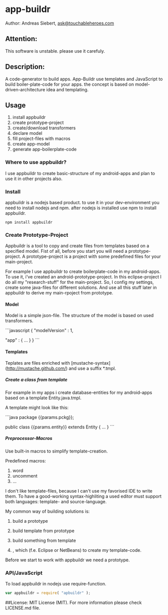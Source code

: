 app-buildr
==========

Author: Andreas Siebert, ask@touchableheroes.com



## Attention:
This software is unstable. please use it carefuly.

## Description:
A code-generator to build apps. App-Buildr use templates and JavaScript 
to build boiler-plate-code for your apps. the concept is based on 
model-driven-architecture idea and templating.

## Usage

1. install appbuildr
2. create prototype-project
3. create/download transformers
4. declare model
5. fill project-files with macros
6. create app-model
7. generate app-boilerplate-code

### Where to use appbuildr?

I use appbuildr to create basic-structure of my android-apps and plan to use it in other projects also.

### Install

appbuildr is a nodejs based product. to use it in your dev-environment you need to install nodejs and npm.
after nodejs is installed use npm to install appbuildr.

    npm install appbuildr

### Create Prototype-Project
Appbuildr is a tool to copy and create files from templates based on a specified model.
Fist of all, before you start you will need a prototype-project. A prototype-project
is a project with some predefined files for your main-project. 

For example I use appbuildr to create boilerplate-code in my android-apps. To use it, i've created 
an android-prototype-project. In this eclipse-project I do all my "research-stuff" for the main-project. 
So, I config my settings, create some java-files for different solutions. And use all this stuff 
later in appbuildr to derive my main-rpoject from prototype.


#### Model

Model is a simple json-file. The structure of the model is based on used transformers. 

´´´javascript
{
   "modelVersion" : 1,
    
   "app" : {
    ...
   }
}
´´´

#### Templates

Teplates are files enriched with [mustache-syntax] (http://mustache.github.com/) 
and use a suffix *.tmpl.


##### Create a class from template

For example in my apps i create database-entities for my android-apps based on a
template Entity.java.tmpl.

A template might look like this:

´´´java
package {{params.pckg}};

public class {{params.entity}} extends Entity {
   ...
}
´´´


##### Preprocessor-Macros
Use built-in macros to simplify template-creation.

Predefined macros:
1. word
2. uncomment
3. ... 

I don't like template-files, because I can't use my favorised IDE to write them. To have a good-working syntax-highliting 
a used editor must support both languages: template- and source-language. 

My common way of building solutions is:
1. build a prototype
2. build template from prototype
3. build something from template





4. , which (f.e. Eclipse or NetBeans) 
to create my template-code.



Before we start to work with appbuildr we need a prototype.


### API/JavaScript
To load appbuildr in nodejs use require-function.
```javascript
var appbuildr = require( "apbuildr" ); 
```


##License: 
MIT License (MIT).
For more information please check LICENSE.md file.
